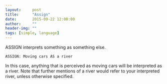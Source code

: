 ```yaml
---
layout:     post
title:      "Assign"
date:       2015-09-22 12:00:00
author:     ""
header-img: ""
tags: [simple, language]
---
```


ASSIGN interprets something as something else.

```
ASSIGN: Moving cars AS a river
```

In this case, anything that is perceived as moving cars will be interpreted as a river. Note that further mentions of a river would refer to your interpreted river, unless otherwise specified.